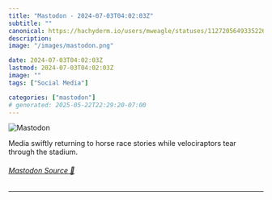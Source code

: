 ```yaml
---
title: "Mastodon - 2024-07-03T04:02:03Z"
subtitle: ""
canonical: https://hachyderm.io/users/mweagle/statuses/112720564933522622
description:
image: "/images/mastodon.png"

date: 2024-07-03T04:02:03Z
lastmod: 2024-07-03T04:02:03Z
image: ""
tags: ["Social Media"]

categories: ["mastodon"]
# generated: 2025-05-22T22:29:20-07:00
---
```

![Mastodon](/images/mastodon.png)

<p>Media swiftly returning to horse race stories while velociraptors tear through the stadium.</p>


###### [Mastodon Source 🐘](https://hachyderm.io/@mweagle/112720564933522622)

___
